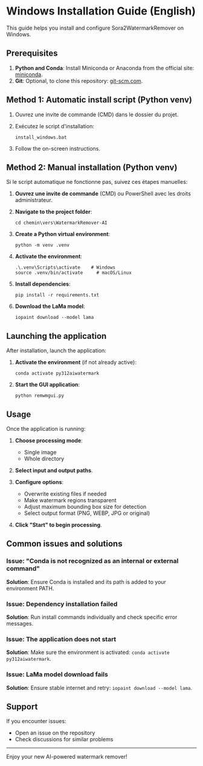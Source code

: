 # Windows Installation Guide (English)

This guide helps you install and configure Sora2WatermarkRemover on Windows.

## Prerequisites

1. **Python and Conda**: Install Miniconda or Anaconda from the official site: [miniconda](https://docs.conda.io/en/latest/miniconda.html).
2. **Git**: Optional, to clone this repository: [git-scm.com](https://git-scm.com/downloads).

## Method 1: Automatic install script (Python venv)

1. Ouvrez une invite de commande (CMD) dans le dossier du projet.

2. Exécutez le script d'installation:
   ```
   install_windows.bat
   ```

3. Follow the on-screen instructions.

## Method 2: Manual installation (Python venv)

Si le script automatique ne fonctionne pas, suivez ces étapes manuelles:

1. **Ouvrez une invite de commande** (CMD) ou PowerShell avec les droits administrateur.

2. **Navigate to the project folder**:
   ```
   cd chemin\vers\WatermarkRemover-AI
   ```

3. **Create a Python virtual environment**:
   ```
   python -m venv .venv
   ```

4. **Activate the environment**:
   ```
   .\.venv\Scripts\activate    # Windows
   source .venv/bin/activate     # macOS/Linux
   ```

5. **Install dependencies**:
   ```
   pip install -r requirements.txt
   ```

6. **Download the LaMa model**:
   ```
   iopaint download --model lama
   ```

## Launching the application

After installation, launch the application:

1. **Activate the environment** (if not already active):
   ```
   conda activate py312aiwatermark
   ```

2. **Start the GUI application**:
   ```
   python remwmgui.py
   ```

## Usage

Once the application is running:

1. **Choose processing mode**:
   - Single image
   - Whole directory

2. **Select input and output paths**.

3. **Configure options**:
   - Overwrite existing files if needed
   - Make watermark regions transparent
   - Adjust maximum bounding box size for detection
   - Select output format (PNG, WEBP, JPG or original)

4. **Click "Start" to begin processing**.

## Common issues and solutions

### Issue: "Conda is not recognized as an internal or external command"
**Solution**: Ensure Conda is installed and its path is added to your environment PATH.

### Issue: Dependency installation failed
**Solution**: Run install commands individually and check specific error messages.

### Issue: The application does not start
**Solution**: Make sure the environment is activated: `conda activate py312aiwatermark`.

### Issue: LaMa model download fails
**Solution**: Ensure stable internet and retry: `iopaint download --model lama`.

## Support

If you encounter issues:
- Open an issue on the repository
- Check discussions for similar problems

---

Enjoy your new AI-powered watermark remover!